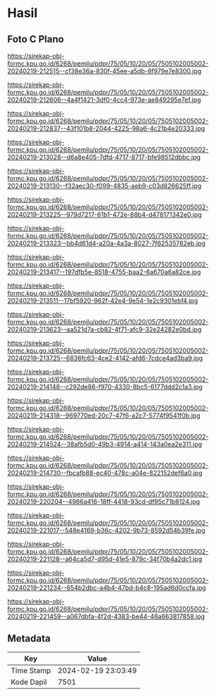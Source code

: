 # Hasil

## Foto C Plano

https://sirekap-obj-formc.kpu.go.id/6268/pemilu/pdpr/75/05/10/20/05/7505102005002-20240219-212515--cf38e36a-830f-45ee-a5db-8f979e7e8300.jpg

https://sirekap-obj-formc.kpu.go.id/6268/pemilu/pdpr/75/05/10/20/05/7505102005002-20240219-212606--4a4f1421-3df0-4cc4-973e-ae849295e7ef.jpg

https://sirekap-obj-formc.kpu.go.id/6268/pemilu/pdpr/75/05/10/20/05/7505102005002-20240219-212837--43f101b8-2044-4225-98a6-4c21b4e20333.jpg

https://sirekap-obj-formc.kpu.go.id/6268/pemilu/pdpr/75/05/10/20/05/7505102005002-20240219-213028--d6a8e405-7dfd-4717-8717-bfe98512dbbc.jpg

https://sirekap-obj-formc.kpu.go.id/6268/pemilu/pdpr/75/05/10/20/05/7505102005002-20240219-213130--f32aec30-f099-4835-aeb9-c03d826625ff.jpg

https://sirekap-obj-formc.kpu.go.id/6268/pemilu/pdpr/75/05/10/20/05/7505102005002-20240219-213225--979d7217-61b1-472e-88b4-d478171342e0.jpg

https://sirekap-obj-formc.kpu.go.id/6268/pemilu/pdpr/75/05/10/20/05/7505102005002-20240219-213323--bb4d61d4-a20a-4a3a-8027-7f62535782eb.jpg

https://sirekap-obj-formc.kpu.go.id/6268/pemilu/pdpr/75/05/10/20/05/7505102005002-20240219-213417--197dfb5e-8518-4755-baa2-6a670a6a82ce.jpg

https://sirekap-obj-formc.kpu.go.id/6268/pemilu/pdpr/75/05/10/20/05/7505102005002-20240219-213511--17bf5920-962f-42e4-9e54-1e2c9301ebf4.jpg

https://sirekap-obj-formc.kpu.go.id/6268/pemilu/pdpr/75/05/10/20/05/7505102005002-20240219-213623--aa521d7a-cb82-4f71-afc9-32e24282e0bd.jpg

https://sirekap-obj-formc.kpu.go.id/6268/pemilu/pdpr/75/05/10/20/05/7505102005002-20240219-213725--6836fc63-4ce2-4142-afd6-7cdce4ad3ba9.jpg

https://sirekap-obj-formc.kpu.go.id/6268/pemilu/pdpr/75/05/10/20/05/7505102005002-20240219-214148--c292de86-f970-4330-8bc5-6177ddd2c1a3.jpg

https://sirekap-obj-formc.kpu.go.id/6268/pemilu/pdpr/75/05/10/20/05/7505102005002-20240219-214318--969770ed-20c7-47f6-a2c7-5774f9541f0b.jpg

https://sirekap-obj-formc.kpu.go.id/6268/pemilu/pdpr/75/05/10/20/05/7505102005002-20240219-214524--38afb5d0-49b3-4914-a414-143a0ea2e311.jpg

https://sirekap-obj-formc.kpu.go.id/6268/pemilu/pdpr/75/05/10/20/05/7505102005002-20240219-214730--fbcafb88-ec40-478c-a04e-822152def6a0.jpg

https://sirekap-obj-formc.kpu.go.id/6268/pemilu/pdpr/75/05/10/20/05/7505102005002-20240219-220204--4986a416-18ff-4418-93cd-df95c71b8124.jpg

https://sirekap-obj-formc.kpu.go.id/6268/pemilu/pdpr/75/05/10/20/05/7505102005002-20240219-221017--548e4169-b36c-4202-9b73-8592d54b39fe.jpg

https://sirekap-obj-formc.kpu.go.id/6268/pemilu/pdpr/75/05/10/20/05/7505102005002-20240219-221128--a64ca5d7-d95d-41e5-879c-34f70b4a2dc1.jpg

https://sirekap-obj-formc.kpu.go.id/6268/pemilu/pdpr/75/05/10/20/05/7505102005002-20240219-221234--654b2dbc-a4b4-47bd-b4c8-195ad6d0ccfa.jpg

https://sirekap-obj-formc.kpu.go.id/6268/pemilu/pdpr/75/05/10/20/05/7505102005002-20240219-221459--a067dbfa-4f2d-4383-be44-46a663817858.jpg


## Metadata

| Key        | Value               |
| ---------- | ------------------- |
| Time Stamp | 2024-02-19 23:03:49 |
| Kode Dapil | 7501                |



